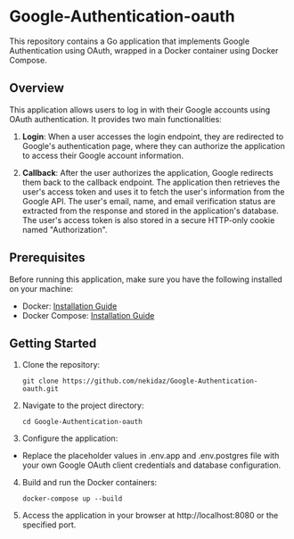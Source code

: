# Google-Authentication-oauth

This repository contains a Go application that implements Google Authentication using OAuth, wrapped in a Docker container using Docker Compose.

## Overview

This application allows users to log in with their Google accounts using OAuth authentication. It provides two main functionalities:

1. **Login**: When a user accesses the login endpoint, they are redirected to Google's authentication page, where they can authorize the application to access their Google account information.

2. **Callback**: After the user authorizes the application, Google redirects them back to the callback endpoint. The application then retrieves the user's access token and uses it to fetch the user's information from the Google API. The user's email, name, and email verification status are extracted from the response and stored in the application's database. The user's access token is also stored in a secure HTTP-only cookie named "Authorization".

## Prerequisites

Before running this application, make sure you have the following installed on your machine:

- Docker: [Installation Guide](https://docs.docker.com/get-docker/)
- Docker Compose: [Installation Guide](https://docs.docker.com/compose/install/)

## Getting Started

1. Clone the repository:
   ```shell
   git clone https://github.com/nekidaz/Google-Authentication-oauth.git
2. Navigate to the project directory:
   ```shell
   cd Google-Authentication-oauth
3. Configure the application:
  - Replace the placeholder values in .env.app and .env.postgres file with your own Google OAuth client credentials and database configuration.
4. Build and run the Docker containers:
   ```shell
   docker-compose up --build
5. Access the application in your browser at http://localhost:8080 or the specified port.
